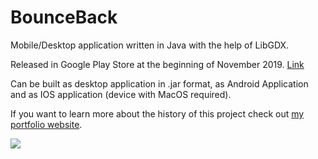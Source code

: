 # BounceBack
Mobile/Desktop application written in Java with the help of LibGDX.

Released in Google Play Store at the beginning of November 2019. [Link](https://play.google.com/store/apps/details?id=pl.dominik.hinc.bounceback&hl=pl "Link")

Can be built as desktop application in .jar format, as Android Application and as IOS application (device with MacOS required).

If you want to learn more about the history of this project check out [my portfolio website](https://ecstatic-minsky-8be7a5.netlify.app/ "my portfolio website").

![](https://lh3.googleusercontent.com/FU-uyiRIeKyGENs0cmc7-LgqxD3ZTJq58hbADmRytEHdI-iiPZtt7x_KTaGiDoYuXvv1HqkQgx8BzTOK8xmrLSX1nDme3I9Hrk3PgsnAE5iODZzAbY7w1leuWvusbXk_FzriFJow8ijaNSmC-Q5qoEaA1V-qrRxlT0cEqcGECcn0LeWs4uyXMR3_PugWC_uf3ePAttSeinmJOCaxD-ecRjs9kLoHVky99Y1-jAPt2zsbijDitwQuwe2Z1-MHSlzVA3wt548cOJJHHOqT0s3zw_RLWQ7TjKwJCuewv-1YYoF6wJh3FwoZHu5dfjePOOvW6HjiEmLsAGoJ346T4f5lj6JjIef9c2Rv47MhoZ-rSfeqpPnRNHtTW9sYDmUqrmcXXl0cvlSSCw0uTbWQ4E_OGuN2rW2j-FrgnixWeesAU6d0Ng48-WRQWdQULPuXuMACQqrlS8Lz0HVK1iGy_hF9O_J3AHYPWplt3NgzOVZJGxHWmzKRYCdR7CVcLl6VCJiEdAla1WU-GPFZ94V4M7m6VO2Zq3oX2-DcVoEZYxZu3HBSD_-2kJt1h1AahBAfLQgzlf4nqMe_KCxqk15cf1FCVNXlrteFig_UFEEe5VTM9MsRrhcq2EGLgowhJk5MuYt2eklwrh0KEDivvuBY21JgunqJ831iTdfB_SCoEd0Woy1KYm3CjlgUTIKamnLIgqGWeT5JW3SdaOeiu_ePTBrxGoX3y23cQ4SDuo9ExRtIeloIba6ZDaP3HQ=w284-h616-no)
